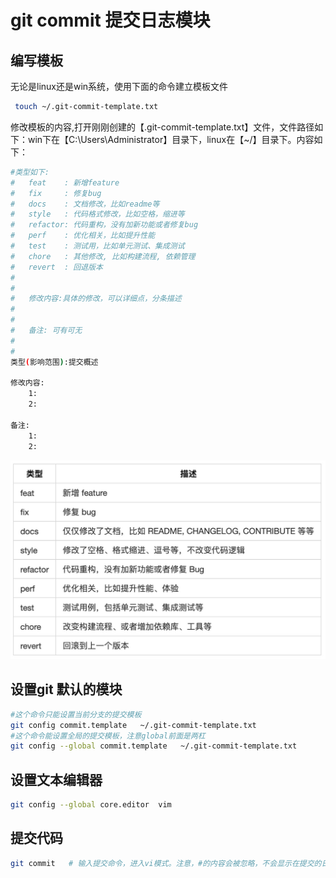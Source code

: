 # git commit 提交日志模块

## 编写模板

无论是linux还是win系统，使用下面的命令建立模板文件

```bash
 touch ~/.git-commit-template.txt
```

修改模板的内容,打开刚刚创建的【.git-commit-template.txt】文件，文件路径如下：win下在【C:\Users\Administrator】目录下，linux在【~/】目录下。内容如下：

```bash
#类型如下:
#   feat	: 新增feature
#   fix 	: 修复bug
#   docs	: 文档修改，比如readme等
#   style	: 代码格式修改，比如空格，缩进等
#   refactor: 代码重构，没有加新功能或者修复bug
#	perf	: 优化相关，比如提升性能
#   test	: 测试用，比如单元测试、集成测试
#   chore	: 其他修改, 比如构建流程, 依赖管理
#	revert	: 回退版本
#
#
#	修改内容:具体的修改，可以详细点，分条描述
#
#
#	备注: 可有可无
#
#
类型(影响范围):提交概述

修改内容:
    1:
    2:

备注:
    1:
    2:

```

![](media/328599-20190123104458539-2041029483.png)


## 设置git 默认的模块

```bash
#这个命令只能设置当前分支的提交模板
git config commit.template   ~/.git-commit-template.txt
#这个命令能设置全局的提交模板，注意global前面是两杠
git config --global commit.template   ~/.git-commit-template.txt
```

## 设置文本编辑器

```bash
git config --global core.editor  vim
```

## 提交代码

```bash
git commit   # 输入提交命令，进入vi模式。注意，#的内容会被忽略，不会显示在提交的日志里面
```





